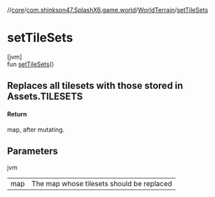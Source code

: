 //[core](../../../index.md)/[com.shinkson47.SplashX6.game.world](../index.md)/[WorldTerrain](index.md)/[setTileSets](set-tile-sets.md)

# setTileSets

[jvm]\
fun [setTileSets](set-tile-sets.md)()

<h2>Replaces all tilesets with those stored in Assets.TILESETS</h2>

#### Return

map, after mutating.

## Parameters

jvm

| | |
|---|---|
| map | The map whose tilesets should be replaced |
